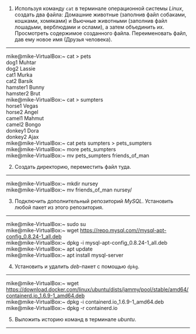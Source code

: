 1. Используя команду `cat` в терминале операционной системы *Linux*, создать
два файла: Домашние животные (заполнив файл собаками, кошками,
хомяками) и Вьючные животными (заполнив файл лошадьми, верблюдами и
ослами), а затем объединить их. Просмотреть содержимое созданного файла.
Переименовать файл, дав ему новое имя (Друзья человека).
-----
mike@mike-VirtualBox:~ cat > pets  
dog1 Muhtar    
dog2 Lassie  
cat1 Murka  
cat2 Barsik  
hamster1 Bunny  
hamster2 Brut  
mike@mike-VirtualBox:~ cat > sumpters  
horse1 Vegas  
horse2 Angel  
camel1 Mahmut  
camel2 Bongo  
donkey1 Dora  
donkey2 Ajax  
mike@mike-VirtualBox:~ cat pets sumpters > pets_sumpters  
mike@mike-VirtualBox:~ more pets_sumpters  
mike@mike-VirtualBox:~ mv pets_sumpters friends_of_man  

2. Создать директорию, переместить файл туда.
-----
mike@mike-VirtualBox:~ mkdir nursey  
mike@mike-VirtualBox:~ mv friends_of_man nursey/  

3. Подключить дополнительный репозиторий *MySQL*. Установить любой пакет из этого репозитория.  
-----
mike@mike-VirtualBox:~ sudo su  
mike@mike-VirtualBox:~ wget https://repo.mysql.com//mysql-apt-config_0.8.24-1_all.deb  
mike@mike-VirtualBox:~ dpkg -i mysql-apt-config_0.8.24-1_all.deb  
mike@mike-VirtualBox:~ apt update  
mike@mike-VirtualBox:~ apt install mysql-server  

4. Установить и удалить *deb*-пакет с помощью `dpkg`.
-----
mike@mike-VirtualBox:~ wget
https://download.docker.com/linux/ubuntu/dists/jammy/pool/stable/amd64/containerd.io_1.6.9-1_amd64.deb  
mike@mike-VirtualBox:~ dpkg -i containerd.io_1.6.9-1_amd64.deb  
mike@mike-VirtualBox:~ dpkg -r containerd.io  

5. Выложить историю команд в терминале *ubuntu*.
*****
